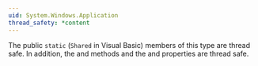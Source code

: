```yaml
---
uid: System.Windows.Application
thread_safety: *content
---
```


The public `static` (`Shared` in Visual Basic) members of this type are thread safe. In addition, the <xref href="System.Windows.Application.FindResource(System.Object)"></xref> and <xref href="System.Windows.Application.TryFindResource(System.Object)"></xref> methods and the <xref href="System.Windows.Application.Properties"></xref> and <xref href="System.Windows.Application.Resources"></xref> properties are thread safe.


